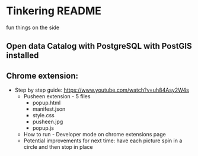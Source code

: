 # Tinkering README
fun things on the side

## Open data Catalog with PostgreSQL with PostGIS installed


## Chrome extension: 
- Step by step guide: https://www.youtube.com/watch?v=uh84Asy2W4s
  - Pusheen extension - 5 files
    - popup.html
    - manifest.json
    - style.css
    - pusheen.jpg
    - popup.js
  - How to run -  Developer mode on chrome extensions page
  - Potential improvements for next time: have each picture spin in a circle and then stop in place
 
 
